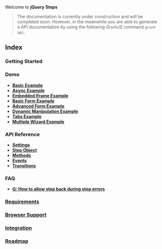 Welcome to **jQuery Steps**

> The documentation is currently under construction and will be completed soon.
> However, in the meanwhile you are able to generate a API documentation by using the following *GruntJS* command `grunt api`.

## Index

### Getting Started

### Demo

* **[Basic Example](http://www.jquery-steps.com/Examples#basic)**
* **[Async Example](http://www.jquery-steps.com/Examples#async)**
* **[Embedded Iframe Example](http://www.jquery-steps.com/Examples#embed)**
* **[Basic Form Example](http://www.jquery-steps.com/Examples#basic-form)**
* **[Advanced Form Example](http://www.jquery-steps.com/Examples#advanced-form)**
* **[Dynamic Manipulation Example](http://www.jquery-steps.com/Examples#manipulation)**
* **[Tabs Example](http://www.jquery-steps.com/Examples#tabs)**
* **[Multiple Wizard Example](http://www.jquery-steps.com/Examples)**


### API Reference

* **[Settings](https://github.com/rstaib/jquery-steps/wiki/Settings)**
* **[Step Object](https://github.com/rstaib/jquery-steps/wiki/Step-Object)**
* **[Methods](https://github.com/rstaib/jquery-steps/wiki/Methods)**
* **[Events](https://github.com/rstaib/jquery-steps/wiki/Settings#events)**
* **[Transitions](https://github.com/rstaib/jquery-steps/wiki/Settings#transition-effects)**

### FAQ

* **[Q: How to allow step back during step errors](https://github.com/rstaib/jquery-steps/wiki/Q:-How-to-allow-step-back-during-step-errors)**

### [Requirements](https://github.com/rstaib/jquery-steps/wiki/Requirements)

### [Browser Support](https://github.com/rstaib/jquery-steps/wiki/Browser-Support)

### [Integration](https://github.com/rstaib/jquery-steps/wiki/Integration)

### [Roadmap](https://github.com/rstaib/jquery-steps/wiki/Roadmap)